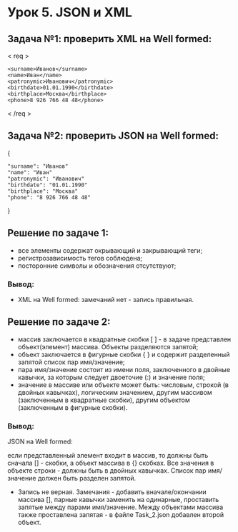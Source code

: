# Урок 5. JSON и XML

## Задача №1: проверить XML на Well formed:

< req >

    <surname>Иванов</surname>
    <name>Иван</name>
    <patronymic>Иванович</patronymic>
    <birthdate>01.01.1990</birthdate>
    <birthplace>Москва</birthplace>
    <phone>8 926 766 48 48</phone>
< /req >

## Задача №2: проверить JSON на Well formed:

{

    "surname": "Иванов"
    "name": "Иван"
    "patronymic": "Иванович"
    "birthdate": "01.01.1990"
    "birthplace": "Москва"
    "phone": "8 926 766 48 48"
}

## Решение по задаче 1:
- все элементы содержат окрывающий и закрывающий теги;
- регистрозависимость тегов соблюдена;
- посторонние символы и обозначения отсутствуют;

### Вывод:
- XML на Well formed: замечаний нет - запись правильная.
 
## Решение по задаче 2:
- массив заключается в квадратные скобки [ ] - в задаче представлен объект(элемент) массива. Объекты разделяются запятой;
- объект заключается в фигурные скобки { } и содержит разделенный запятой список пар имя/значение;
- пара имя/значение состоит из имени поля, заключенного в двойные кавычки, за которым следует двоеточие (:) и значение поля;
- значение в массиве или объекте может быть:
числовым, строкой (в двойных кавычках), логическим значением, другим массивом (заключенным в квадратные скобки), другим объектом (заключенным в фигурные скобки).

### Вывод:
JSON на Well formed: 
 
 если представленный элемент входит в массив, то должны быть сначала [] - скобки, а объект массива в {} скобках. Все значения в объекте строки - должны быть в двойных кавычках. Список пар имя/значение должен быть разделен запятой.

 - Запись не верная. 
 Замечания - добавить вначале/окончании массива [], парные кавычки заменить на одинарные, проставить запятые между парами имя/значение.
 Между объектами массива также проставлена запятая - в файле Task_2.json добавлен второй объект.  

